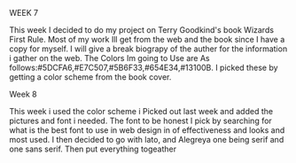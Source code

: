 WEEK 7

This week I decided to do my project on Terry Goodkind's book Wizards First Rule. Most of my work Ill get from the web and the book since I have a copy for myself. I will give a break biograpy of the auther for the information i gather on the web.
The Colors Im going to Use are As follows:#5DCFA6,#E7C507,#5B6F33,#654E34,#13100B. I picked these by getting a color scheme from the book cover.

Week 8

This week i used the color scheme i Picked out last week and added the pictures and font i needed. The font to be honest I pick by searching for what is the best font to use in web design in of effectiveness and looks and most used. I then decided to go with lato, and Alegreya one being serif and one sans serif. Then put everything togeather
